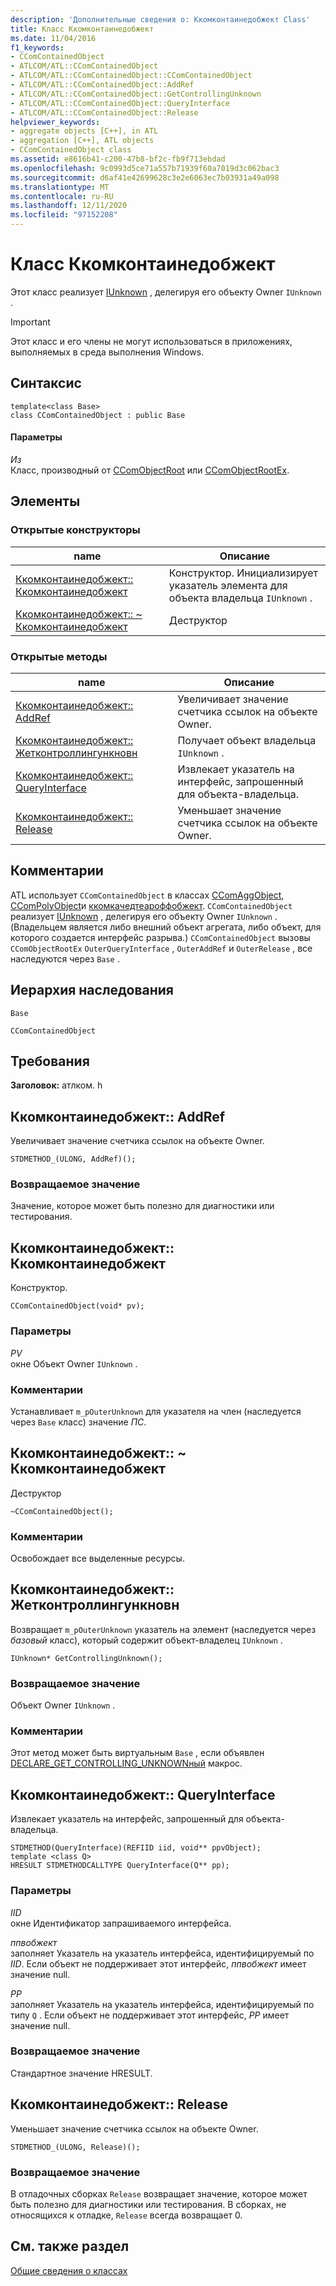 ```yaml
---
description: 'Дополнительные сведения о: Ккомконтаинедобжект Class'
title: Класс Ккомконтаинедобжект
ms.date: 11/04/2016
f1_keywords:
- CComContainedObject
- ATLCOM/ATL::CComContainedObject
- ATLCOM/ATL::CComContainedObject::CComContainedObject
- ATLCOM/ATL::CComContainedObject::AddRef
- ATLCOM/ATL::CComContainedObject::GetControllingUnknown
- ATLCOM/ATL::CComContainedObject::QueryInterface
- ATLCOM/ATL::CComContainedObject::Release
helpviewer_keywords:
- aggregate objects [C++], in ATL
- aggregation [C++], ATL objects
- CComContainedObject class
ms.assetid: e8616b41-c200-47b8-bf2c-fb9f713ebdad
ms.openlocfilehash: 9c0993d5ce71a557b71939f60a7019d3c062bac3
ms.sourcegitcommit: d6af41e42699628c3e2e6063ec7b03931a49a098
ms.translationtype: MT
ms.contentlocale: ru-RU
ms.lasthandoff: 12/11/2020
ms.locfileid: "97152208"
---
```

# <a name="ccomcontainedobject-class"></a>Класс Ккомконтаинедобжект

Этот класс реализует [IUnknown](/windows/win32/api/unknwn/nn-unknwn-iunknown) , делегируя его объекту Owner `IUnknown` .

> [!IMPORTANT]
> Этот класс и его члены не могут использоваться в приложениях, выполняемых в среда выполнения Windows.

## <a name="syntax"></a>Синтаксис

```
template<class Base>
class CComContainedObject : public Base
```

#### <a name="parameters"></a>Параметры

*Из*<br/>
Класс, производный от [CComObjectRoot](../../atl/reference/ccomobjectroot-class.md) или [CComObjectRootEx](../../atl/reference/ccomobjectrootex-class.md).

## <a name="members"></a>Элементы

### <a name="public-constructors"></a>Открытые конструкторы

|name|Описание|
|----------|-----------------|
|[Ккомконтаинедобжект:: Ккомконтаинедобжект](#ccomcontainedobject)|Конструктор. Инициализирует указатель элемента для объекта владельца `IUnknown` .|
|[Ккомконтаинедобжект:: ~ Ккомконтаинедобжект](#dtor)|Деструктор|

### <a name="public-methods"></a>Открытые методы

|name|Описание|
|----------|-----------------|
|[Ккомконтаинедобжект:: AddRef](#addref)|Увеличивает значение счетчика ссылок на объекте Owner.|
|[Ккомконтаинедобжект:: Жетконтроллингункновн](#getcontrollingunknown)|Получает объект владельца `IUnknown` .|
|[Ккомконтаинедобжект:: QueryInterface](#queryinterface)|Извлекает указатель на интерфейс, запрошенный для объекта-владельца.|
|[Ккомконтаинедобжект:: Release](#release)|Уменьшает значение счетчика ссылок на объекте Owner.|

## <a name="remarks"></a>Комментарии

ATL использует `CComContainedObject` в классах [CComAggObject](../../atl/reference/ccomaggobject-class.md), [CComPolyObject](../../atl/reference/ccompolyobject-class.md)и [ккомкачедтеароффобжект](../../atl/reference/ccomcachedtearoffobject-class.md). `CComContainedObject` реализует [IUnknown](/windows/win32/api/unknwn/nn-unknwn-iunknown) , делегируя его объекту Owner `IUnknown` . (Владельцем является либо внешний объект агрегата, либо объект, для которого создается интерфейс разрыва.) `CComContainedObject` вызовы `CComObjectRootEx` `OuterQueryInterface` , `OuterAddRef` и `OuterRelease` , все наследуются через `Base` .

## <a name="inheritance-hierarchy"></a>Иерархия наследования

`Base`

`CComContainedObject`

## <a name="requirements"></a>Требования

**Заголовок:** атлком. h

## <a name="ccomcontainedobjectaddref"></a><a name="addref"></a> Ккомконтаинедобжект:: AddRef

Увеличивает значение счетчика ссылок на объекте Owner.

```
STDMETHOD_(ULONG, AddRef)();
```

### <a name="return-value"></a>Возвращаемое значение

Значение, которое может быть полезно для диагностики или тестирования.

## <a name="ccomcontainedobjectccomcontainedobject"></a><a name="ccomcontainedobject"></a> Ккомконтаинедобжект:: Ккомконтаинедобжект

Конструктор.

```
CComContainedObject(void* pv);
```

### <a name="parameters"></a>Параметры

*PV*<br/>
окне Объект Owner `IUnknown` .

### <a name="remarks"></a>Комментарии

Устанавливает `m_pOuterUnknown` для указателя на член (наследуется через `Base` класс) значение *ПС*.

## <a name="ccomcontainedobjectccomcontainedobject"></a><a name="dtor"></a> Ккомконтаинедобжект:: ~ Ккомконтаинедобжект

Деструктор

```
~CComContainedObject();
```

### <a name="remarks"></a>Комментарии

Освобождает все выделенные ресурсы.

## <a name="ccomcontainedobjectgetcontrollingunknown"></a><a name="getcontrollingunknown"></a> Ккомконтаинедобжект:: Жетконтроллингункновн

Возвращает `m_pOuterUnknown` указатель на элемент (наследуется через *базовый* класс), который содержит объект-владелец `IUnknown` .

```
IUnknown* GetControllingUnknown();
```

### <a name="return-value"></a>Возвращаемое значение

Объект Owner `IUnknown` .

### <a name="remarks"></a>Комментарии

Этот метод может быть виртуальным `Base` , если объявлен [DECLARE_GET_CONTROLLING_UNKNOWNный](aggregation-and-class-factory-macros.md#declare_get_controlling_unknown) макрос.

## <a name="ccomcontainedobjectqueryinterface"></a><a name="queryinterface"></a> Ккомконтаинедобжект:: QueryInterface

Извлекает указатель на интерфейс, запрошенный для объекта-владельца.

```
STDMETHOD(QueryInterface)(REFIID iid, void** ppvObject);
template <class Q>
HRESULT STDMETHODCALLTYPE QueryInterface(Q** pp);
```

### <a name="parameters"></a>Параметры

*IID*<br/>
окне Идентификатор запрашиваемого интерфейса.

*ппвобжект*<br/>
заполняет Указатель на указатель интерфейса, идентифицируемый по *IID*. Если объект не поддерживает этот интерфейс, *ппвобжект* имеет значение null.

*PP*<br/>
заполняет Указатель на указатель интерфейса, идентифицируемый по типу `Q` . Если объект не поддерживает этот интерфейс, *PP* имеет значение null.

### <a name="return-value"></a>Возвращаемое значение

Стандартное значение HRESULT.

## <a name="ccomcontainedobjectrelease"></a><a name="release"></a> Ккомконтаинедобжект:: Release

Уменьшает значение счетчика ссылок на объекте Owner.

```
STDMETHOD_(ULONG, Release)();
```

### <a name="return-value"></a>Возвращаемое значение

В отладочных сборках `Release` возвращает значение, которое может быть полезно для диагностики или тестирования. В сборках, не относящихся к отладке, `Release` всегда возвращает 0.

## <a name="see-also"></a>См. также раздел

[Общие сведения о классах](../../atl/atl-class-overview.md)
